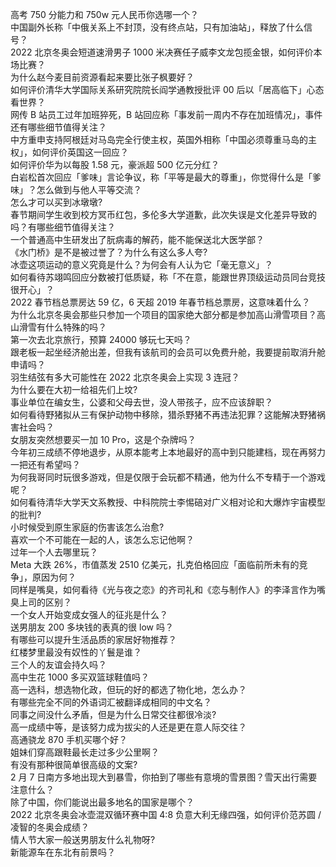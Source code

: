 高考 750 分能力和 750w 元人民币你选哪一个？  
中国副外长称「中俄关系上不封顶，没有终点站，只有加油站」，释放了什么信号？  
2022 北京冬奥会短道速滑男子 1000 米决赛任子威李文龙包揽金银，如何评价本场比赛？  
为什么赵今麦目前资源看起来要比张子枫要好？  
如何评价清华大学国际关系研究院院长阎学通教授批评 00 后以「居高临下」心态看世界？  
网传 B 站员工过年加班猝死，B 站回应称「事发前一周内不存在加班情况」，事件还有哪些细节值得关注？  
中方重申支持阿根廷对马岛完全行使主权，英国外相称「中国必须尊重马岛的主权」，如何评价英国这一回应？  
如何评价华为以每股 1.58 元，豪派超 500 亿元分红？  
白岩松首次回应「爹味」言论争议，称「平等是最大的尊重」，你觉得什么是「爹味」？怎么做到与他人平等交流？  
怎么才可以买到冰墩墩?  
春节期间学生收到校方冥币红包，多伦多大学道歉，此次失误是文化差异导致的吗？有哪些细节值得关注？  
一个普通高中生研发出了朊病毒的解药，能不能保送北大医学部？  
《水门桥》是不是被过誉了？为什么有这么多人夸?  
冰壶这项运动的意义究竟是什么？为何会有人认为它「毫无意义」？  
如何看待苏翊鸣回应分数被打低质疑，称「不在意，能跟世界顶级运动员同台竞技很开心」？  
2022 春节档总票房达 59 亿，6 天超 2019 年春节档总票房，这意味着什么？  
为什么北京冬奥会那些只参加一个项目的国家绝大部分都是参加高山滑雪项目？高山滑雪有什么特殊的吗？  
第一次去北京旅行，预算 24000 够玩七天吗？  
跟老板一起坐经济舱出差，但我有该航司的会员可以免费升舱，我要提前取消升舱申请吗？  
羽生结弦有多大可能性在 2022 北京冬奥会上实现 3 连冠？  
为什么要在大初一给祖先们上坟?  
事业单位在编女生，公婆和父母去世，没人带孩子，应不应该辞职？  
如何看待野猪拟从三有保护动物中移除，猎杀野猪不再违法犯罪？这能解决野猪祸害社会吗？  
女朋友突然想要买一加 10 Pro，这是个杂牌吗？  
今年初三成绩不停地退步，从原本能考上本地最好的高中到只能建档，现在再努力一把还有希望吗？  
为何我哥同时玩很多游戏，但是仅限于会玩都不精通，他为什么不专精于一个游戏呢？  
如何看待清华大学天文系教授、中科院院士李惕碚对广义相对论和大爆炸宇宙模型的批判?  
小时候受到原生家庭的伤害该怎么治愈?  
喜欢一个不可能在一起的人，该怎么忘记他啊？  
过年一个人去哪里玩？  
Meta 大跌 26%，市值蒸发 2510 亿美元，扎克伯格回应「面临前所未有的竞争」，原因为何？  
同样是嘴臭，如何看待《光与夜之恋》的齐司礼和《恋与制作人》的李泽言作为嘴臭上司的区别？  
一个女人开始变成女强人的征兆是什么？  
送男朋友 200 多块钱的表真的很 low 吗？  
有哪些可以提升生活品质的家居好物推荐？  
红楼梦里最没有奴性的丫鬟是谁？  
三个人的友谊会持久吗？  
高中生花 1000 多买双篮球鞋值吗？  
高一选科，想选物化政，但玩的好的都选了物化地，怎么办？  
有哪些完全不同的外语词汇被翻译成相同的中文名？  
同事之间没什么矛盾，但是为什么日常交往都很冷淡?  
高一成绩中等，是该努力成为拔尖的人还是更在意人际交往？  
高通骁龙 870 手机买哪个好？  
姐妹们穿高跟鞋最长走过多少公里啊？  
有没有那种很简单很高级的文案?  
2 月 7 日南方多地出现大到暴雪，你拍到了哪些有意境的雪景图？雪天出行需要注意什么？  
除了中国，你们能说出最多地名的国家是哪个？  
2022 北京冬奥会冰壶混双循环赛中国 4:8 负意大利无缘四强，如何评价范苏圆 / 凌智的冬奥会成绩？  
情人节大家一般送男朋友什么礼物呀?  
新能源车在东北有前景吗？  
